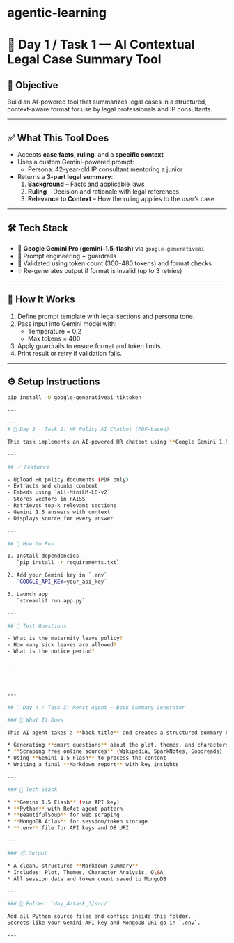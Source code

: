# agentic-learning

# 📅 Day 1 / Task 1 — AI Contextual Legal Case Summary Tool

## 🧠 Objective
Build an AI-powered tool that summarizes legal cases in a structured, context-aware format for use by legal professionals and IP consultants.

---

## ✅ What This Tool Does
- Accepts **case facts**, **ruling**, and a **specific context**
- Uses a custom Gemini-powered prompt:
  - Persona: 42-year-old IP consultant mentoring a junior
- Returns a **3-part legal summary**:
  1. **Background** – Facts and applicable laws
  2. **Ruling** – Decision and rationale with legal references
  3. **Relevance to Context** – How the ruling applies to the user’s case

---

## 🛠️ Tech Stack
- 🧠 **Google Gemini Pro (gemini-1.5-flash)** via `google-generativeai`
- 🔗 Prompt engineering + guardrails
- 🧪 Validated using token count (300–480 tokens) and format checks
- 💡 Re-generates output if format is invalid (up to 3 retries)

---

## 🧩 How It Works
1. Define prompt template with legal sections and persona tone.
2. Pass input into Gemini model with:
   - Temperature = 0.2
   - Max tokens = 400
3. Apply guardrails to ensure format and token limits.
4. Print result or retry if validation fails.

---

## ⚙️ Setup Instructions

```bash
pip install -U google-generativeai tiktoken

---

---
# 📁 Day 2 - Task 2: HR Policy AI Chatbot (PDF-based)

This task implements an AI-powered HR chatbot using **Google Gemini 1.5 Flash**, capable of answering queries based only on uploaded **PDF HR documents**. It uses **FAISS** for vector retrieval and a **Streamlit UI**.

---

## ✅ Features

- Upload HR policy documents (PDF only)
- Extracts and chunks content
- Embeds using `all-MiniLM-L6-v2`
- Stores vectors in FAISS
- Retrieves top-k relevant sections
- Gemini 1.5 answers with context
- Displays source for every answer

---

## 🔧 How to Run

1. Install dependencies  
   `pip install -r requirements.txt`

2. Add your Gemini key in `.env`  
   `GOOGLE_API_KEY=your_api_key`

3. Launch app  
   `streamlit run app.py`

---

## 🧪 Test Questions

- What is the maternity leave policy?
- How many sick leaves are allowed?
- What is the notice period?

---




---

## 📘 Day 4 / Task 3: ReAct Agent – Book Summary Generator

### 🧠 What It Does

This AI agent takes a **book title** and creates a structured summary by:

* Generating **smart questions** about the plot, themes, and characters
* **Scraping free online sources** (Wikipedia, SparkNotes, Goodreads)
* Using **Gemini 1.5 Flash** to process the content
* Writing a final **Markdown report** with key insights

---

### 🔧 Tech Stack

* **Gemini 1.5 Flash** (via API key)
* **Python** with ReAct agent pattern
* **BeautifulSoup** for web scraping
* **MongoDB Atlas** for session/token storage
* **.env** file for API keys and DB URI

---

### 📦 Output

* A clean, structured **Markdown summary**
* Includes: Plot, Themes, Character Analysis, Q\&A
* All session data and token count saved to MongoDB

---

### 📂 Folder: `day_4/task_3/src/`

Add all Python source files and configs inside this folder.
Secrets like your Gemini API key and MongoDB URI go in `.env`.

---
